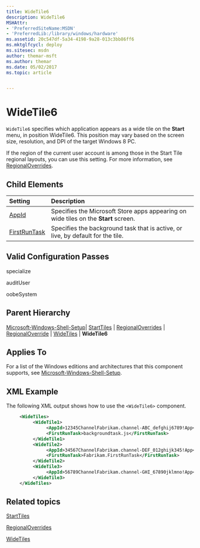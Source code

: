 ```yaml
---
title: WideTile6
description: WideTile6
MSHAttr:
- 'PreferredSiteName:MSDN'
- 'PreferredLib:/library/windows/hardware'
ms.assetid: 20c547df-5a34-4198-9a28-013c3bb86ff6
ms.mktglfcycl: deploy
ms.sitesec: msdn
author: themar-msft
ms.author: themar
ms.date: 05/02/2017
ms.topic: article


---
```

# WideTile6


`WideTile6` specifies which application appears as a wide tile on the **Start** menu, in position WideTile6. This position may vary based on the screen size, resolution, and DPI of the target Windows 8 PC.

If the region of the current user account is among those in the Start Tile regional layouts, you can use this setting. For more information, see [RegionalOverrides](microsoft-windows-shell-setup-starttiles-regionaloverrides.md).

## Child Elements

| Setting                 | Description                                                                           |
|:------------------------|:--------------------------------------------------------------------------------------|
| [AppId](microsoft-windows-shell-setup-starttiles-regionaloverrides-regionaloverride-widetiles-widetile6-appid.md) | Specifies the Microsoft Store apps appearing on wide tiles on the <strong>Start</strong> screen. |
| [FirstRunTask](microsoft-windows-shell-setup-starttiles-regionaloverrides-regionaloverride-widetiles-widetile6-firstruntask.md) | Specifies the background task that is active, or live, by default for the tile. |

## Valid Configuration Passes

specialize

auditUser

oobeSystem

## Parent Hierarchy

[Microsoft-Windows-Shell-Setup](microsoft-windows-shell-setup.md)| [StartTiles](microsoft-windows-shell-setup-starttiles.md) | [RegionalOverrides](microsoft-windows-shell-setup-starttiles-regionaloverrides.md) | [RegionalOverride](microsoft-windows-shell-setup-starttiles-regionaloverrides-regionaloverride.md) | [WideTiles](microsoft-windows-shell-setup-starttiles-regionaloverrides-regionaloverride-widetiles.md) | **WideTile6**

## Applies To

For a list of the Windows editions and architectures that this component supports, see [Microsoft-Windows-Shell-Setup](microsoft-windows-shell-setup.md).

## XML Example

The following XML output shows how to use the `<WideTile6>` component.

```XML
     <WideTiles>
          <WideTile1>
               <AppId>12345ChannelFabrikam.channel-ABC_defghij6789!App</AppId>
               <FirstRunTask>backgroundtask.js</FirstRunTask>
          </WideTile1>
          <WideTile2>
               <AppId>34567ChannelFabrikam.channel-DEF_012ghijk345!App</AppId>
               <FirstRunTask>Fabrikam.FirstRunTask</FirstRunTask>
          </WideTile2>
          <WideTile3>
               <AppId>56789ChannelFabrikam.channel-GHI_67890jklmno!App</AppId>
          </WideTile3>
     </WideTiles>
```

## Related topics

[StartTiles](microsoft-windows-shell-setup-starttiles.md)

[RegionalOverrides](microsoft-windows-shell-setup-starttiles-regionaloverrides.md)

[WideTiles](microsoft-windows-shell-setup-starttiles-regionaloverrides-regionaloverride-widetiles.md)
